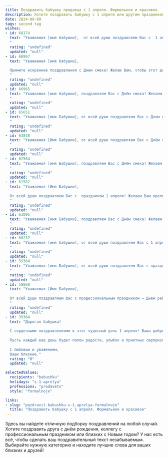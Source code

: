 ```yaml
---
title: Поздравить бабушку продавца с 1 апреля. Формальное и красивое
description: Хотите поздравить бабушку с 1 апреля или другим праздником? Наш ИИ создаст незабываемое поздравление, а вы обязательно выделитесь среди других.  
date: 2024-09-09
tags: second tag
wishes:
- id: 68174
  text: "Уважаемая [имя бабушки],  от всей души поздравляем Вас с  1 апреля! Желаем Вам  неиссякаемой энергии,  радости,  оптимизма и  здоровья! Пусть  Ваша  работа продавца приносит  Вам  удовлетворение, а  жизнь  будет наполнена  яркими  событиями  и  счастьем!
  "
  rating: "undefined"
  updated: "null"
- id: 66967
  text: "Уважаемая [имя бабушки],
  
  Примите искренние поздравления с Днем смеха! Желаю Вам, чтобы этот день был наполнен радостью, юмором и приятными сюрпризами. Пусть Ваш профессиональный путь, путь продавца, всегда будет полон успехов и благодарных покупателей. Желаю Вам крепкого здоровья, оптимизма и весеннего настроения!
  "
  rating: "undefined"
  updated: "null"
- id: 66965
  text: "Уважаемая [имя бабушки], поздравляем Вас с Днём смеха! Желаем Вам оставаться такой же жизнерадостной, оптимистичной и полной сил, как и всегда. Пусть этот день принесёт Вам много улыбок и приятных моментов!
  "
  rating: "undefined"
  updated: "null"
- id: 65651
  text: "Уважаемая [имя Бабушки], от всей души поздравляем Вас с Днем смеха! Желаем, чтобы в Вашей жизни всегда было место для радости, юмора и оптимизма. Пусть работа продавца приносит Вам не только финансовое благополучие, но и удовлетворение от общения с клиентами. Желаем Вам крепкого здоровья,  неисчерпаемой энергии и  великолепного настроения!
  "
  rating: "undefined"
  updated: "null"
- id: 63848
  text: "Уважаемая [Имя Бабушки], от всей души поздравляем Вас с Днём смеха! Желаем Вам крепкого здоровья, оптимизма и весеннего настроения. Пусть Ваш труд продавца приносит Вам радость и удовлетворение, а каждый день будет наполнен улыбками и приятными событиями!
  "
  rating: "undefined"
  updated: "null"
- id: 62564
  text: "Уважаемая [имя Бабушки], поздравляем Вас с Днём смеха! Желаем Вам весеннего настроения, оптимизма и лёгкости в душе. Пусть этот день принесёт Вам только радость и добрые улыбки! Спасибо Вам за Ваш труд и преданность профессии продавца, Вы настоящий профессионал!
  "
  rating: "undefined"
  updated: "null"
- id: 61582
  text: "Уважаемая [Имя Бабушки],
  
  От всей души поздравляем Вас с  праздником 1 апреля! Желаем Вам крепкого здоровья,  весеннего настроения и, конечно же,  успехов в Вашей нелегкой, но очень важной профессии продавца. Спасибо за Ваш  труд и  доброту!
  "
  rating: "undefined"
  updated: "null"
- id: 61091
  text: "Уважаемая [имя Бабушки], поздравляем Вас с Днём смеха! Желаем, чтобы Ваша жизнь была наполнена радостью,  добротой и оптимизмом. Пусть каждый день приносит Вам приятные моменты и добрые улыбки, а Ваша профессиональная деятельность, работа продавцом, всегда  приносит Вам удовольствие и признание.
  "
  rating: "undefined"
  updated: "null"
- id: 60237
  text: "Уважаемая [имя бабушки], от всей души поздравляем Вас с 1 апреля!  Пусть эта весна принесет Вам новые радости, вдохновение и успехи в Вашей работе. Желаем Вам крепкого здоровья, душевного тепла и всегда отличного настроения!
  "
  rating: "undefined"
  updated: "null"
- id: 59364
  text: "Уважаемая [имя Бабушки], от всей души поздравляем Вас с праздником 1 апреля! Желаем Вам крепкого здоровья, бодрости духа, оптимизма и радостных событий! Пусть Ваша работа продавца приносит Вам удовлетворение и радость, а клиенты всегда остаются довольны Вашим вниманием и заботой.
  "
  rating: "undefined"
  updated: "null"
- id: 58868
  text: "Уважаемая [Имя Бабушки],
  
  От всей души поздравляем Вас с профессиональным праздником – Днем работников торговли!  Пусть Ваша работа приносит Вам радость, а благодарные покупатели – только положительные эмоции. Желаем Вам крепкого здоровья,  успехов в Вашей профессии и тепла родных сердец.
  "
  rating: "undefined"
  updated: "null"
- id: 39364
  text: "Дорогая бабушка!
  
  С сердечными поздравлениями в этот чудесный день 1 апреля! Ваша доброта, мудрость и любовь к семье делают наш мир ярче и теплее. Вы — настоящая ячейка нашего дома, и ваша профессия продавца, наполненная заботой о людях, прекрасно отражает вашу добрую натуру.
  
  Пусть каждый ваш день будет полон радости, улыбок и приятных сюрпризов. Желаю крепкого здоровья, тепла и уюта в вашем доме. Пусть в жизни будет больше сладких моментов, как угощения в вашем магазине!
  
  С любовью и уважением,
  Ваши близкие."
  rating: "0"
  updated: "null"

selectedValues:
  recipients: "babushku"
  holidays: "s-1-aprelya"
  professions: "prodavets"
  style: "formalnoje"

links:
- slug: "pozdravit-babushku-s-1-aprelya-formalnoje"
  title: "Поздравить бабушку с 1 апреля. Формальное и красивое"
---
```


Здесь вы найдете отличную подборку поздравлений на любой случай. 
Хотите поздравить друга с днём рождения, коллегу с профессиональным праздником или близких с Новым годом? У нас есть всё, чтобы сделать ваш поздравительный текст незабываемым. Выбирайте нужную категорию и находите лучшие слова для ваших близких и друзей!

